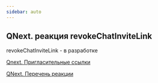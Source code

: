 ```yaml
---
sidebar: auto
---
```


## QNext. реакция revokeChatInviteLink

revokeChatInviteLink - в разработке





[Qnext. Пригласительные ссылки](/docs-test/ph/QNext-admin-inviteLink-about-09-25)

[QNext. Перечень реакции](/docs-test/ph/QNext-admin-reaction-about-05-01)